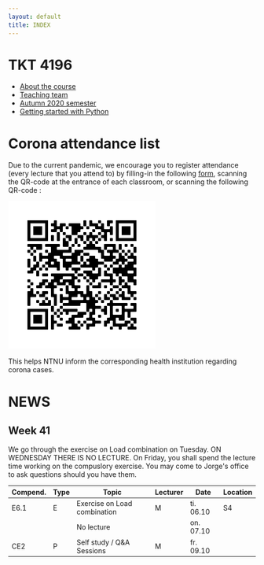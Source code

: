 ```yaml
---
layout: default
title: INDEX
---
```


# TKT 4196

- [About the course](about)
- [Teaching team](team)
- [Autumn 2020 semester](fall2020)
- [Getting started with Python](py_guide)


# Corona attendance list
Due to the current pandemic, we encourage you to register attendance (every lecture that you attend to) by filling-in the following [form](https://forms.gle/Pn1Ar67fCja78CsP9), scanning the QR-code at the entrance of each classroom, or scanning the following QR-code :

![alt text](https://github.com/Jorgemendozaesp/TKT4196-CourseMaterial/blob/master/QR%20Code%20-%20Corona%20form.png?raw=true)

This helps NTNU inform the corresponding health institution regarding corona cases. 

# NEWS
## Week 41

We go through the exercise on Load combination on Tuesday. ON WEDNESDAY THERE IS NO LECTURE. On Friday, you shall spend the lecture time working on the compuslory exercise. You may come to Jorge's office to ask questions should you have them.

| Compend. | Type |     Topic                                                 |	Lecturer |	Date       | Location |
|----------|------|-----------------------------------------------------------|----------|-------------|----------|
| E6.1     | E    |	Exercise on Load combination                              |	  M 	   | ti. 06.10	 |  S4      |
|          | 	    | No lecture                                                |    	     | on. 07.10   |	        |
| CE2      | P	  | Self study / Q&A Sessions                                 |   M      | fr. 09.10	 |          |
